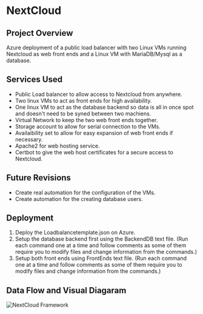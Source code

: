 # NextCloud
## Project Overview
Azure deployment of a public load balancer with two Linux VMs running Nextcloud as web front ends and a Linux VM with MariaDB/Mysql as a database. 
## Services Used
- Public Load balancer to allow access to Nextcloud from anywhere.
- Two linux VMs to act as front ends for high availability.
- One linux VM to act as the database backend so data is all in once spot and doesn't need to be syned between two machiens.
- Virtual Network to keep the two web front ends together.
- Storage account to allow for serial connection to the VMs. 
- Availaibility set to allow for easy expansion of web front ends if necessary.
- Apache2 for web hosting service.
- Certbot to give the web host certificates for a secure access to Nextcloud. 
## Future Revisions
- Create real automation for the configuration of the VMs. 
- Create automation for the creating database users. 
## Deployment
1. Deploy the Loadbalancetemplate.json on Azure.
2. Setup the database backend first using the BackendDB text file. (Run each command one at a time and follow comments as some of them require you to modify files and change information from the commands.)
3. Setup both front ends using FrontEnds text file. (Run each command one at a time and follow comments as some of them require you to modify files and change information from the commands.) 
## Data Flow and Visual Diagaram
![NextCloud Framework](https://user-images.githubusercontent.com/35178560/117868350-848ada00-b267-11eb-8d81-eefc7f97f270.png)


